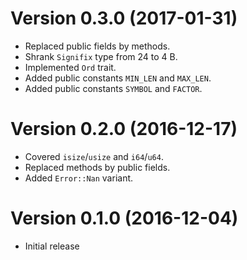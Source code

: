 # Version 0.3.0 (2017-01-31)

* Replaced public fields by methods.
* Shrank `Signifix` type from 24 to 4 B.
* Implemented `Ord` trait.
* Added public constants `MIN_LEN` and `MAX_LEN`.
* Added public constants `SYMBOL` and `FACTOR`.

# Version 0.2.0 (2016-12-17)

* Covered `isize`/`usize` and `i64`/`u64`.
* Replaced methods by public fields.
* Added `Error::Nan` variant.

# Version 0.1.0 (2016-12-04)

* Initial release
